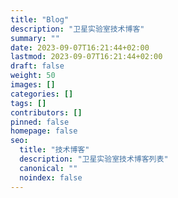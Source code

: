 ```yaml
---
title: "Blog"
description: "卫星实验室技术博客"
summary: ""
date: 2023-09-07T16:21:44+02:00
lastmod: 2023-09-07T16:21:44+02:00
draft: false
weight: 50
images: []
categories: []
tags: []
contributors: []
pinned: false
homepage: false
seo:
  title: "技术博客"
  description: "卫星实验室技术博客列表"
  canonical: ""
  noindex: false
---
```

